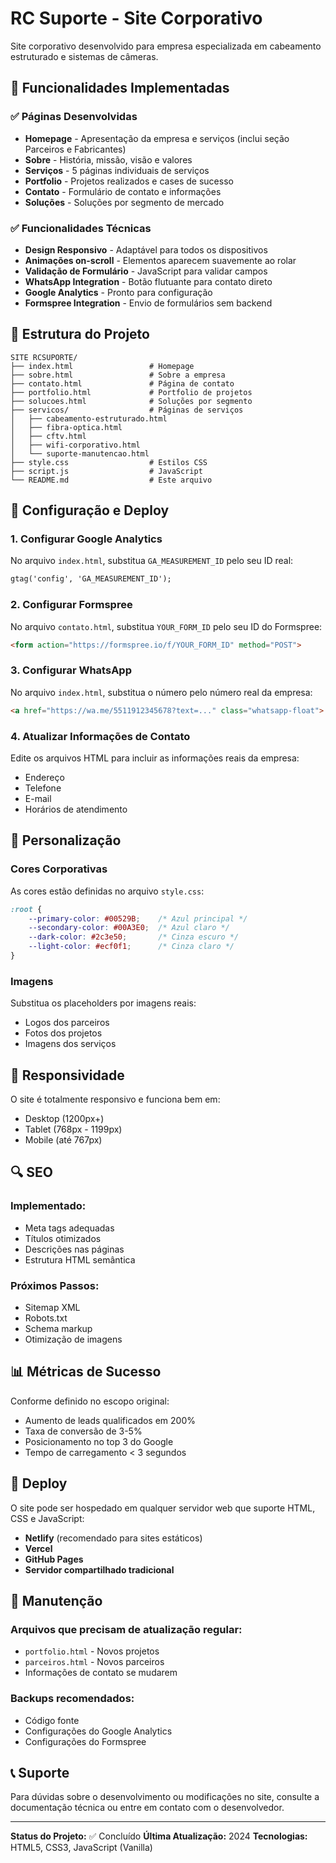 # RC Suporte - Site Corporativo

Site corporativo desenvolvido para empresa especializada em cabeamento estruturado e sistemas de câmeras.

## 🚀 Funcionalidades Implementadas

### ✅ Páginas Desenvolvidas
- **Homepage** - Apresentação da empresa e serviços (inclui seção Parceiros e Fabricantes)
- **Sobre** - História, missão, visão e valores
- **Serviços** - 5 páginas individuais de serviços
- **Portfolio** - Projetos realizados e cases de sucesso
- **Contato** - Formulário de contato e informações
- **Soluções** - Soluções por segmento de mercado

### ✅ Funcionalidades Técnicas
- **Design Responsivo** - Adaptável para todos os dispositivos
- **Animações on-scroll** - Elementos aparecem suavemente ao rolar
- **Validação de Formulário** - JavaScript para validar campos
- **WhatsApp Integration** - Botão flutuante para contato direto
- **Google Analytics** - Pronto para configuração
- **Formspree Integration** - Envio de formulários sem backend

## 📁 Estrutura do Projeto

```
SITE RCSUPORTE/
├── index.html                 # Homepage
├── sobre.html                 # Sobre a empresa
├── contato.html               # Página de contato
├── portfolio.html             # Portfolio de projetos
├── solucoes.html              # Soluções por segmento
├── servicos/                  # Páginas de serviços
│   ├── cabeamento-estruturado.html
│   ├── fibra-optica.html
│   ├── cftv.html
│   ├── wifi-corporativo.html
│   └── suporte-manutencao.html
├── style.css                  # Estilos CSS
├── script.js                  # JavaScript
└── README.md                  # Este arquivo
```

## 🔧 Configuração e Deploy

### 1. Configurar Google Analytics
No arquivo `index.html`, substitua `GA_MEASUREMENT_ID` pelo seu ID real:
```html
gtag('config', 'GA_MEASUREMENT_ID');
```

### 2. Configurar Formspree
No arquivo `contato.html`, substitua `YOUR_FORM_ID` pelo seu ID do Formspree:
```html
<form action="https://formspree.io/f/YOUR_FORM_ID" method="POST">
```

### 3. Configurar WhatsApp
No arquivo `index.html`, substitua o número pelo número real da empresa:
```html
<a href="https://wa.me/5511912345678?text=..." class="whatsapp-float">
```

### 4. Atualizar Informações de Contato
Edite os arquivos HTML para incluir as informações reais da empresa:
- Endereço
- Telefone
- E-mail
- Horários de atendimento

## 🎨 Personalização

### Cores Corporativas
As cores estão definidas no arquivo `style.css`:
```css
:root {
    --primary-color: #00529B;    /* Azul principal */
    --secondary-color: #00A3E0;  /* Azul claro */
    --dark-color: #2c3e50;       /* Cinza escuro */
    --light-color: #ecf0f1;      /* Cinza claro */
}
```

### Imagens
Substitua os placeholders por imagens reais:
- Logos dos parceiros
- Fotos dos projetos
- Imagens dos serviços

## 📱 Responsividade

O site é totalmente responsivo e funciona bem em:
- Desktop (1200px+)
- Tablet (768px - 1199px)
- Mobile (até 767px)

## 🔍 SEO

### Implementado:
- Meta tags adequadas
- Títulos otimizados
- Descrições nas páginas
- Estrutura HTML semântica

### Próximos Passos:
- Sitemap XML
- Robots.txt
- Schema markup
- Otimização de imagens

## 📊 Métricas de Sucesso

Conforme definido no escopo original:
- Aumento de leads qualificados em 200%
- Taxa de conversão de 3-5%
- Posicionamento no top 3 do Google
- Tempo de carregamento < 3 segundos

## 🚀 Deploy

O site pode ser hospedado em qualquer servidor web que suporte HTML, CSS e JavaScript:

- **Netlify** (recomendado para sites estáticos)
- **Vercel** 
- **GitHub Pages**
- **Servidor compartilhado tradicional**

## 🔧 Manutenção

### Arquivos que precisam de atualização regular:
- `portfolio.html` - Novos projetos
- `parceiros.html` - Novos parceiros
- Informações de contato se mudarem

### Backups recomendados:
- Código fonte
- Configurações do Google Analytics
- Configurações do Formspree

## 📞 Suporte

Para dúvidas sobre o desenvolvimento ou modificações no site, consulte a documentação técnica ou entre em contato com o desenvolvedor.

---

**Status do Projeto:** ✅ Concluído
**Última Atualização:** 2024
**Tecnologias:** HTML5, CSS3, JavaScript (Vanilla)